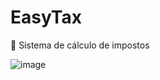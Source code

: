 # EasyTax
💸 Sistema de cálculo de impostos

![image](https://github.com/user-attachments/assets/afd45c83-906f-42ef-bc45-8a5da676db4c)
